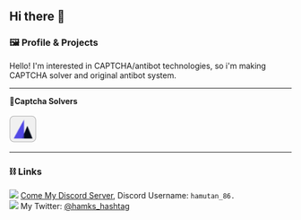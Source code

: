 ## Hi there 👋
### 🖼️ Profile & Projects
Hello! I'm interested in CAPTCHA/antibot technologies, so i'm making CAPTCHA solver and original antibot system.<br>
___
**🤖Captcha Solvers**<br><br>
<a href="https://google.com"><img src="https://github.com/hemusuku86/hemusuku86/blob/main/mtcaptcha.png?raw=true" style="width:3rem"></a>
___
### ⛓ Links
<img src="https://logo.clearbit.com/discord.com" style="width:1rem"> [Come My Discord Server](https://discord.gg/Wh279Ryt65), Discord Username: `hamutan_86.`<br>
<img src="https://logo.clearbit.com/twitter.com" style="width:1rem"> My Twitter: [@hamks_hashtag](https://x.com/hamks_hashtag)<br>

<!--
**hemusuku86/hemusuku86** is a ✨ _special_ ✨ repository because its `README.md` (this file) appears on your GitHub profile.

Here are some ideas to get you started:

- 🔭 I’m currently working on ...
- 🌱 I’m currently learning ...
- 👯 I’m looking to collaborate on ...
- 🤔 I’m looking for help with ...
- 💬 Ask me about ...
- 📫 How to reach me: ...
- 😄 Pronouns: ...
- ⚡ Fun fact: ...
-->
